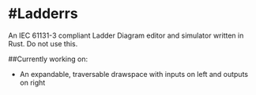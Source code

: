#Ladderrs
===
An IEC 61131-3 compliant Ladder Diagram editor and simulator written in Rust. Do not use this.

##Currently working on:
- An expandable, traversable drawspace with inputs on left and outputs on right
